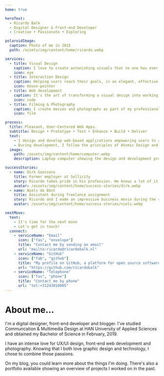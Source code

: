 ```yaml
---
home: true

heroText:
  - Ricardo Balk
  - Digital Designer & Front-end Developer
  - Creative • Passionate • Exploring

polaroidImage:
  caption: Photo of me in 2015
  path: /assets/img/content/home/ricardo.webp

services:
  - title: Visual Design
    caption: I love to create astonishing visuals that no one has ever seen before.
    icon: eye
  - title: Interaction Design
    caption: Helping users reach their goals, in an elegant, effective & satisfying way.
    icon: mouse-pointer
  - title: Web development
    caption: It's the art of transforming a visual design into working code.
    icon: code
  - title: Filming & Photography
    caption: I create movies and photographs as part of my professional hobby.
    icon: film

process:
  title: Pleasant, User-Centered Web Apps.
  subtitle: Design • Prototype • Test • Enhance • Build • Deliver
  text:
    - I design and develop web-based applications empowering users to achieve their goals in an easy, effective and pleasant way. I design according to the Design Thinking method, keeping users closely involved during the design process.
    - During development, I follow the principles of Atomic Design and use the latest web technologies available. such as Vue.js, Angular and React.
  image:
    path: /assets/img/content/home/computer.webp
    description: Laptop computer showing the design and development process

successStories:
  - name: Dirk Goossens
    title: Former employer at Sollicity
    story: Ricardo takes pride in his profession. He knows a lot of it and has a great ambition to always learn more. He is upbeat and sociale and I very much appreciated his time with Sollicity.
    avatar: /assets/img/content/home/success-stories/dirk.webp
  - name: Niels de Bont
    title: Assistant during freelance assignment
    story: Ricardo and I made an impressive business movie during the summer of 2016. Ricardo works in a structured and considerate way, which made us able to reach our goals in a short time. It was a pleasure working with him.
    avatar: /assets/img/content/home/success-stories/niels.webp

nextMove:
  text:
    - It's time for the next move
    - Let's get in touch!
  connect:
    - serviceName: "Email"
      icon: ["fas", "envelope"]
      title: "Contact me by sending an email"
      url: "mailto:ricardo@ricardobalk.nl"
    - serviceName: "GitHub"
      icon: ["fab", "github"]
      title: "My profile on GitHub, a platform for open source software development"
      url: "https://github.com/ricardobalk"
    - serviceName: "Telephone"
      icon: ["fas", "phone"]
      title: "Contact me by phone"
      url: "tel:+31243010005"
---
```


<h1>About me&hellip;</h1>
<p>I'm a digital designer, front-end developer and blogger. I've studied Communcation &amp; Multimedia Design at HAN University of Applied Sciences and obtained my Bachelor of Science in February, 2019.</p>
<p>I have an intense love for UX/UI design, front-end web development and photography. Knowing that I both love graphic design and technology, I chose to combine those passions.</p>
<p>On my blog, you could learn more about the things I'm doing. There's also a portfolio available showing an overview of projects I worked on in the past.</p>
